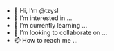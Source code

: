 - 👋 Hi, I’m @tzysl
- 👀 I’m interested in ...
- 🌱 I’m currently learning ...
- 💞️ I’m looking to collaborate on ...
- 📫 How to reach me ...

<!---
tzysl/tzysl is a ✨ special ✨ repository because its `README.md` (this file) appears on your GitHub profile.
You can click the Preview link to take a look at your changes.
--->
